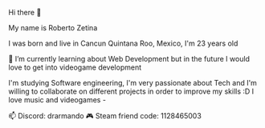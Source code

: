 Hi there 👋

My name is Roberto Zetina

I was born and live in Cancun Quintana Roo, Mexico, I'm 23 years old

🌱 I’m currently learning about Web Development but in the future I would love to get into videogame development 

I'm studying Software engineering, I'm very passionate about Tech and I'm willing to collaborate on different projects in order to improve my skills :D
I love music and videogames - 


 📫 Discord: drarmando
   🎮  Steam friend code: 1128465003
